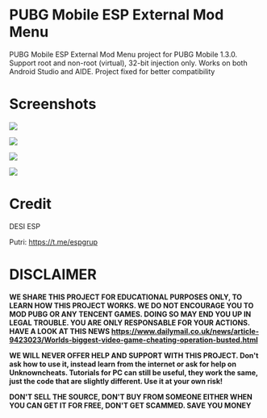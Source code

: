 # PUBG Mobile ESP External Mod Menu
PUBG Mobile ESP External Mod Menu project for PUBG Mobile 1.3.0. Support root and non-root (virtual), 32-bit injection only. Works on both Android Studio and AIDE. Project fixed for better compatibility

# Screenshots
![](https://i.imgur.com/T8bDDNI.png)

![](https://i.imgur.com/G16TWQy.png)

![](https://i.imgur.com/8I7FgKx.jpg)

![](https://i.imgur.com/UbijccX.jpg)

# Credit
DESI ESP

Putri: https://t.me/espgrup

# DISCLAIMER
**WE SHARE THIS PROJECT FOR EDUCATIONAL PURPOSES ONLY, TO LEARN HOW THIS PROJECT WORKS. WE DO NOT ENCOURAGE YOU TO MOD PUBG OR ANY TENCENT GAMES. DOING SO MAY END YOU UP IN LEGAL TROUBLE. YOU ARE ONLY RESPONSABLE FOR YOUR ACTIONS. HAVE A LOOK AT THIS NEWS https://www.dailymail.co.uk/news/article-9423023/Worlds-biggest-video-game-cheating-operation-busted.html**

**WE WILL NEVER OFFER HELP AND SUPPORT WITH THIS PROJECT. Don't ask how to use it, instead learn from the internet or ask for help on Unknowncheats. Tutorials for PC can still be useful, they work the same, just the code that are slightly different. Use it at your own risk!**

**DON'T SELL THE SOURCE, DON'T BUY FROM SOMEONE EITHER WHEN YOU CAN GET IT FOR FREE, DON'T GET SCAMMED. SAVE YOU MONEY**
